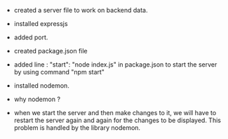 - created a server file to work on backend data.
- installed expressjs
- added port.
- created package.json file

- added line : "start": "node index.js" in package.json to start the server by using command "npm start"

- installed nodemon.

* why nodemon ?
- when we start the server and then make changes to it, we will have to restart the server again and again for the changes to be displayed. This problem is handled by the library nodemon.

